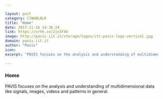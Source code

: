 ```yaml
---

layout: post
category: C7WHBLNLR
title: "Home"
date: 2017-11-16 14:36:24
link: https://vrhk.co/2jx5F48
image: http://pavis.iit.it/storage/logos/itt-pavis-logo-vertical.jpg
domain: pavis.iit.it
author: "Pavis"
icon: 
excerpt: "PAVIS focuses on the analysis and understanding of multidimensional data like signals, images, videos and patterns in general."

---
```


### Home

PAVIS focuses on the analysis and understanding of multidimensional data like signals, images, videos and patterns in general.